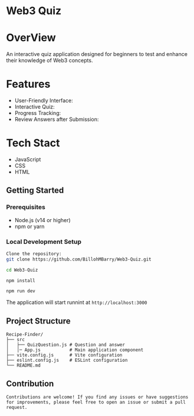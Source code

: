 # Web3 Quiz

# OverView
An interactive quiz application designed for beginners to test and enhance their knowledge of Web3 concepts.

# Features
- User-Friendly Interface:
- Interactive Quiz:
- Progress Tracking:
- Review Answers after Submission:

# Tech Stact
- JavaScript
- CSS
- HTML

## Getting Started

### Prerequisites

- Node.js (v14 or higher)
- npm or yarn
### Local Development Setup
```bash
Clone the repository:
git clone https://github.com/BillohMBarry/Web3-Quiz.git
```

```bash
cd Web3-Quiz
```

```bash
npm install
```
```bash
npm run dev
```
The application will start runnint at `http://localhost:3000`

## Project Structure
```
Recipe-Finder/
├── src
│   ├── QuizQuestion.js # Question and answer
│   │─ App.js           # Main application component
├── vite.config.js      # Vite configuration
├── eslint.config.js    # ESLint configuration
└── README.md
```
## Contribution
```
Contributions are welcome! If you find any issues or have suggestions for improvements, please feel free to open an issue or submit a pull request.